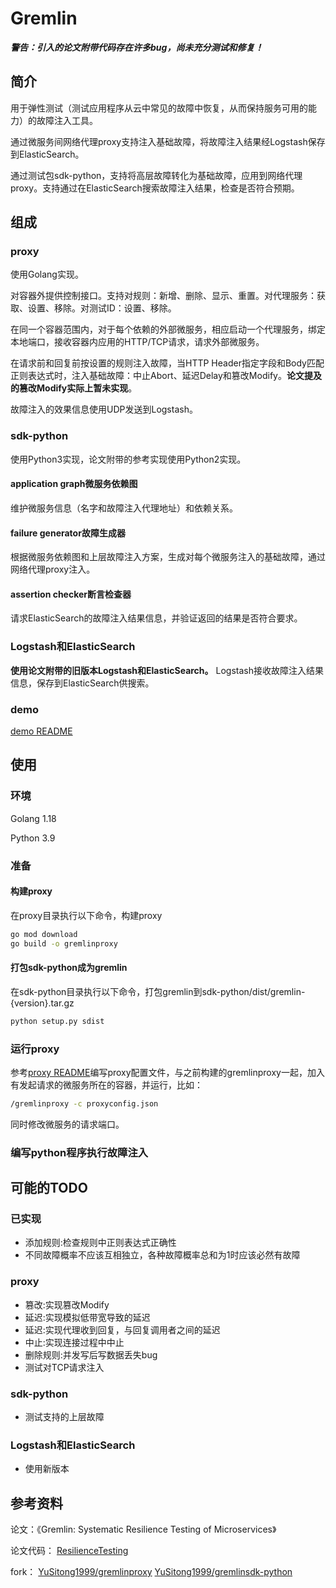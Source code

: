 # Gremlin
_**警告：引入的论文附带代码存在许多bug，尚未充分测试和修复！**_



## 简介
用于弹性测试（测试应用程序从云中常见的故障中恢复，从而保持服务可用的能力）的故障注入工具。

通过微服务间网络代理proxy支持注入基础故障，将故障注入结果经Logstash保存到ElasticSearch。

通过测试包sdk-python，支持将高层故障转化为基础故障，应用到网络代理proxy。支持通过在ElasticSearch搜索故障注入结果，检查是否符合预期。



## 组成
### proxy

使用Golang实现。

对容器外提供控制接口。支持对规则：新增、删除、显示、重置。对代理服务：获取、设置、移除。对测试ID：设置、移除。

在同一个容器范围内，对于每个依赖的外部微服务，相应启动一个代理服务，绑定本地端口，接收容器内应用的HTTP/TCP请求，请求外部微服务。

在请求前和回复前按设置的规则注入故障，当HTTP Header指定字段和Body匹配正则表达式时，注入基础故障：中止Abort、延迟Delay和篡改Modify。**论文提及的篡改Modify实际上暂未实现**。

故障注入的效果信息使用UDP发送到Logstash。

### sdk-python

使用Python3实现，论文附带的参考实现使用Python2实现。

#### application graph微服务依赖图
维护微服务信息（名字和故障注入代理地址）和依赖关系。

#### failure generator故障生成器
根据微服务依赖图和上层故障注入方案，生成对每个微服务注入的基础故障，通过网络代理proxy注入。

#### assertion checker断言检查器
请求ElasticSearch的故障注入结果信息，并验证返回的结果是否符合要求。

### Logstash和ElasticSearch
**使用论文附带的旧版本Logstash和ElasticSearch。**
Logstash接收故障注入结果信息，保存到ElasticSearch供搜索。


### demo
[demo README](./demo/README.md)




## 使用
### 环境
Golang 1.18

Python 3.9


### 准备
#### 构建proxy
在proxy目录执行以下命令，构建proxy
```bash
go mod download
go build -o gremlinproxy
```

#### 打包sdk-python成为gremlin
在sdk-python目录执行以下命令，打包gremlin到sdk-python/dist/gremlin-{version}.tar.gz
```bash
python setup.py sdist
```

### 运行proxy
参考[proxy README](./proxy/README.md)编写proxy配置文件，与之前构建的gremlinproxy一起，加入有发起请求的微服务所在的容器，并运行，比如：
```bash
/gremlinproxy -c proxyconfig.json
```

同时修改微服务的请求端口。

### 编写python程序执行故障注入




## 可能的TODO
### 已实现
* 添加规则:检查规则中正则表达式正确性
* 不同故障概率不应该互相独立，各种故障概率总和为1时应该必然有故障
### proxy
* 篡改:实现篡改Modify
* 延迟:实现模拟低带宽导致的延迟
* 延迟:实现代理收到回复，与回复调用者之间的延迟
* 中止:实现连接过程中中止
* 删除规则:并发写后写数据丢失bug
* 测试对TCP请求注入

### sdk-python
* 测试支持的上层故障

### Logstash和ElasticSearch
* 使用新版本


## 参考资料
论文：《Gremlin: Systematic Resilience Testing of Microservices》

论文代码： [ResilienceTesting](https://github.com/ResilienceTesting)

fork： [YuSitong1999/gremlinproxy](https://github.com/YuSitong1999/gremlinproxy) 
[YuSitong1999/gremlinsdk-python](https://github.com/YuSitong1999/gremlinsdk-python)